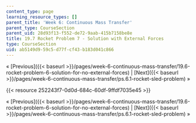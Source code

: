 ```yaml
---
content_type: page
learning_resource_types: []
parent_title: 'Week 6: Continuous Mass Transfer'
parent_type: CourseSection
parent_uid: 28d93f13-f552-de72-9aab-415b7158be8e
title: 19.7 Rocket Problem 7 - Solution with External Forces
type: CourseSection
uid: ab5149d9-59c5-d77f-cf43-b183d041c866
---
```


« [Previous]({{< baseurl >}}/pages/week-6-continuous-mass-transfer/19.6-rocket-problem-6-solution-for-no-external-forces) | [Next]({{< baseurl >}}/pages/week-6-continuous-mass-transfer/ps.6.1-rocket-sled-problem) »

{{< resource 252243f7-0d0d-684c-60df-9ffdf7035e45 >}}

« [Previous]({{< baseurl >}}/pages/week-6-continuous-mass-transfer/19.6-rocket-problem-6-solution-for-no-external-forces) | [Next]({{< baseurl >}}/pages/week-6-continuous-mass-transfer/ps.6.1-rocket-sled-problem) »